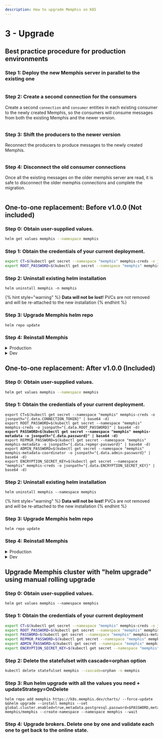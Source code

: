 ```yaml
---
description: How to upgrade Memphis on K8S
---
```


# 3 - Upgrade

## Best practice procedure for production environments

### Step 1: Deploy the new Memphis server in parallel to the existing one

<figure><img src="../.gitbook/assets/migration #1.jpeg" alt=""><figcaption></figcaption></figure>

### Step 2: Create a second connection for the consumers

Create a second `connection` and `consumer` entities in each existing consumer to the newly created Memphis, so the consumers will consume messages from both the existing Memphis and the newer version.

<figure><img src="../.gitbook/assets/migration #2.jpeg" alt=""><figcaption></figcaption></figure>

### Step 3: Shift the producers to the newer version

Reconnect the producers to produce messages to the newly created Memphis.

<figure><img src="../.gitbook/assets/migration #3.jpeg" alt=""><figcaption></figcaption></figure>

### Step 4: Disconnect the old consumer connections

Once all the existing messages on the older memphis server are read, it is safe to disconnect the older memphis connections and complete the migration.

<figure><img src="../.gitbook/assets/migration #4.jpeg" alt=""><figcaption></figcaption></figure>

## One-to-one replacement: Before v1.0.0 (Not included)

### Step 0: Obtain user-supplied values.

```bash
helm get values memphis --namespace memphis
```

### Step 1: Obtain the credentials of your current deployment.

```bash
export CT=$(kubectl get secret --namespace "memphis" memphis-creds -o jsonpath="{.data.CONNECTION_TOKEN}" | base64 -d)
export ROOT_PASSWORD=$(kubectl get secret --namespace "memphis" memphis-creds -o jsonpath="{.data.ROOT_PASSWORD}" | base64 -d)
```

### Step 2: Uninstall existing helm installation

```
helm uninstall memphis -n memphis
```

{% hint style="warning" %}
**Data will not be lost!** PVCs are not removed and will be re-attached to the new installation
{% endhint %}

### Step 3: Upgrade Memphis helm repo

```
helm repo update
```

### Step 4: Reinstall Memphis

<details>

<summary>Production</summary>

Production-grade Memphis with a minimum of three memphis brokers configured in cluster-mode. Add user-supplied values if necessary.

```bash
helm repo add memphis https://k8s.memphis.dev/charts/ --force-update && 
helm install memphis --set global.cluster.enabled="true",connectionToken=$CT,rootPwd=$ROOT_PASSWORD memphis/memphis --create-namespace --namespace memphis --wait
```

</details>

<details>

<summary>Dev</summary>

Standalone installation of Memphis with a single broker. Add user-supplied values if necessary.

```bash
helm repo add memphis https://k8s.memphis.dev/charts/ --force-update && 
helm install memphis --set connectionToken=$CT,rootPwd=$ROOT_PASSWORD memphis/memphis --create-namespace --namespace memphis --wait
```

</details>

## One-to-one replacement: After v1.0.0 (Included)

### Step 0: Obtain user-supplied values.

```bash
helm get values memphis --namespace memphis
```

### Step 1: Obtain the credentials of your current deployment.

<pre class="language-bash"><code class="lang-bash">export CT=$(kubectl get secret --namespace "memphis" memphis-creds -o jsonpath="{.data.CONNECTION_TOKEN}" | base64 -d)
export ROOT_PASSWORD=$(kubectl get secret --namespace "memphis" memphis-creds -o jsonpath="{.data.ROOT_PASSWORD}" | base64 -d)
<strong>export PASSWORD=$(kubectl get secret --namespace "memphis" memphis-metadata -o jsonpath="{.data.password}" | base64 -d)
</strong>export REPMGR_PASSWORD=$(kubectl get secret --namespace "memphis" memphis-metadata -o jsonpath="{.data.repmgr-password}" | base64 -d)
export ADMIN_PASSWORD=$(kubectl get secret --namespace "memphis" memphis-metadata-coordinator -o jsonpath="{.data.admin-password}" | base64 -d)
export ENCRYPTION_SECRET_KEY=$(kubectl get secret --namespace "memphis" memphis-creds -o jsonpath="{.data.ENCRYPTION_SECRET_KEY}" | base64 -d)
</code></pre>

### Step 2: Uninstall existing helm installation

```
helm uninstall memphis --namespace memphis
```

{% hint style="warning" %}
**Data will not be lost!** PVCs are not removed and will be re-attached to the new installation
{% endhint %}

### Step 3: Upgrade Memphis helm repo

```
helm repo update
```

### Step 4: Reinstall Memphis

<details>

<summary>Production</summary>

Production-grade Memphis with a minimum of three memphis brokers configured in cluster-mode. Add user-supplied values if necessary.

```bash
helm repo add memphis https://k8s.memphis.dev/charts/ --force-update && 
helm install memphis --set global.cluster.enabled="true",metadata.postgresql.password=$PASSWORD,metadata.postgresql.repmgrPassword=$REPMGR_PASSWORD,metadata.pgpool.adminPassword=$ADMIN_PASSWORD,memphis.creds.connectionToken=$CT,memphis.creds.rootPwd=$ROOT_PASSWORD,memphis.creds.encryptionSecretKey=$ENCRYPTION_SECRET_KEY  memphis/memphis --create-namespace --namespace memphis --wait
```

</details>

<details>

<summary>Dev</summary>

Standalone installation of Memphis with a single broker. Add user-supplied values if necessary.

```bash
helm repo add memphis https://k8s.memphis.dev/charts/ --force-update && 
helm install memphis --set metadata.postgresql.password=$PASSWORD,metadata.postgresql.repmgrPassword=$REPMGR_PASSWORD,metadata.pgpool.adminPassword=$ADMIN_PASSWORD,memphis.creds.connectionToken=$CT,memphis.creds.rootPwd=$ROOT_PASSWORD,memphis.creds.encryptionSecretKey=$ENCRYPTION_SECRET_KEY  memphis/memphis --create-namespace --namespace memphis --wait
```

</details>



## Upgrade Memphis cluster with "helm upgrade" using manual rolling upgrade&#x20;

### Step 0: Obtain user-supplied values. <a href="#step-0-obtain-user-supplied-values." id="step-0-obtain-user-supplied-values."></a>

```
helm get values memphis --namespace memphis
```

### Step 1: Obtain the credentials of your current deployment <a href="#step-1-obtain-the-credentials-of-your-current-deployment" id="step-1-obtain-the-credentials-of-your-current-deployment"></a>

```bash
export CT=$(kubectl get secret --namespace "memphis" memphis-creds -o jsonpath="{.data.CONNECTION_TOKEN}" | base64 -d)
export ROOT_PASSWORD=$(kubectl get secret --namespace "memphis" memphis-creds -o jsonpath="{.data.ROOT_PASSWORD}" | base64 -d)
export PASSWORD=$(kubectl get secret --namespace "memphis" memphis-metadata -o jsonpath="{.data.password}" | base64 -d)
export REPMGR_PASSWORD=$(kubectl get secret --namespace "memphis" memphis-metadata -o jsonpath="{.data.repmgr-password}" | base64 -d)
export ADMIN_PASSWORD=$(kubectl get secret --namespace "memphis" memphis-metadata-coordinator -o jsonpath="{.data.admin-password}" | base64 -d)
export ENCRYPTION_SECRET_KEY=$(kubectl get secret --namespace "memphis" memphis-creds -o jsonpath="{.data.ENCRYPTION_SECRET_KEY}" | base64 -d)
```

### Step 2: Delete the statefulset with cascade=orphan option <a href="#step-2-delete-the-statefulset-with-cascade-orphan-option" id="step-2-delete-the-statefulset-with-cascade-orphan-option"></a>

```bash
kubectl delete statefulset memphis --cascade=orphan -n memphis
```

### Step 3: Run helm upgrade with all the values you need + updateStrategy=OnDelete <a href="#step-3-run-helm-upgrade-with-all-the-values-you-need-+-updatestrategy-ondelete" id="step-3-run-helm-upgrade-with-all-the-values-you-need-+-updatestrategy-ondelete"></a>

```
helm repo add memphis https://k8s.memphis.dev/charts/ --force-update &&helm upgrade --install memphis --set global.cluster.enabled=true,metadata.postgresql.password=$PASSWORD,metadata.postgresql.repmgrPassword=$REPMGR_PASSWORD,metadata.pgpool.adminPassword=$ADMIN_PASSWORD,memphis.creds.connectionToken=$CT,memphis.creds.rootPwd=$ROOT_PASSWORD,memphis.creds.encryptionSecretKey=$ENCRYPTION_SECRET_KEY memphis/memphis --create-namespace --namespace memphis --wait
```

### Step 4: Upgrade brokers. Delete one by one and validate each one to get back to the online state. <a href="#step-4-upgrade-brokers.-delete-one-by-one-and-validate-each-one-to-get-back-to-the-online-state." id="step-4-upgrade-brokers.-delete-one-by-one-and-validate-each-one-to-get-back-to-the-online-state."></a>

###
